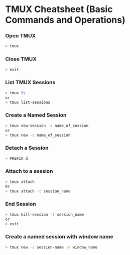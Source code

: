 # TMUX Cheatsheet (Basic Commands and Operations)

### Open TMUX
```sh
> tmux
```

### Close TMUX
```sh
> exit
```

### List TMUX Sessions
```sh
> tmux ls
or
> tmux list-sessions
```

### Create a Named Session
```sh
> tmux new-session -s name_of_session
or
> tmux new -s name_of_session
```

### Detach a Session
```sh
> PREFIX d
```

### Attach to a session
```sh
> tmux attach
0r
> tmux attach -t session_name
```

### End Session
```sh
> tmux kill-session -t session_name
or
> exit
```

### Create a named session with window name
```sh
> tmux new -s session-name -n window_name
```
